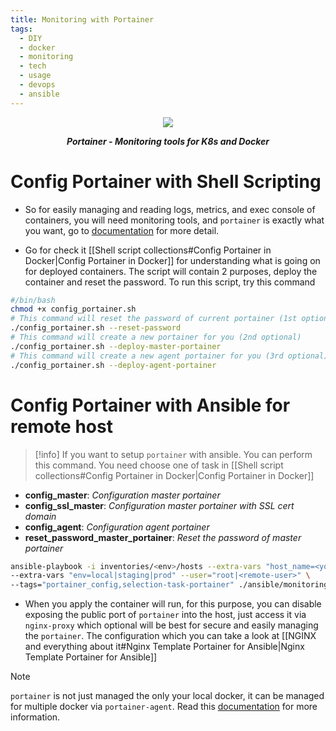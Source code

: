 ```yaml
---
title: Monitoring with Portainer
tags:
  - DIY
  - docker
  - monitoring
  - tech
  - usage
  - devops
  - ansible
---
```


<div align="center">
    <img src="https://content.gitbook.com/content/tLcRoAdw9BYwwpba4ZAD/blobs/lpaZLqkbhSEZgNgumgN7/portainer-architecture-detailed.png">
    <strong><em><p style="text-align: center;">Portainer - Monitoring tools for K8s and Docker</p></em></strong>
</div>

# Config Portainer with Shell Scripting

- So for easily managing and reading logs, metrics, and exec console of containers, you will need monitoring tools, and `portainer` is exactly what you want, go to [documentation](https://www.portainer.io/) for more detail.

- Go for check it [[Shell script collections#Config Portainer in Docker|Config Portainer in Docker]] for understanding what is going on for deployed containers. The script will contain 2 purposes, deploy the container and reset the password. To run this script, try this command

```bash
#/bin/bash
chmod +x config_portainer.sh
# This command will reset the password of current portainer (1st optional)
./config_portainer.sh --reset-password
# This command will create a new portainer for you (2nd optional)
./config_portainer.sh --deploy-master-portainer
# This command will create a new agent portainer for you (3rd optional)
./config_portainer.sh --deploy-agent-portainer
```

# Config Portainer with Ansible for remote host

>[!info]
>If you want to setup `portainer` with ansible. You can perform this command. You need choose one of task in [[Shell script collections#Config Portainer in Docker|Config Portainer in Docker]]

  - **config_master**: *Configuration master portainer*
  - **config_ssl_master**: *Configuration master portainer with SSL cert domain*
  - **config_agent**: *Configuration agent portainer*
  - **reset_password_master_portainer**: *Reset the password of master portainer*

```bash
ansible-playbook -i inventories/<env>/hosts --extra-vars "host_name=<your_host_machine>" \
--extra-vars "env=local|staging|prod" --user="root|<remote-user>" \
--tags="portainer_config,selection-task-portainer" ./ansible/monitoring_tasks.yaml
```

- When you apply the container will run, for this purpose, you can disable exposing the public port of `portainer` into the host, just access it via `nginx-proxy` which optional will be best for secure and easily managing the `portainer`. The configuration which you can take a look at [[NGINX and everything about it#Nginx Template Portainer for Ansible|Nginx Template Portainer for Ansible]]

>[!note]
>`portainer` is not just managed the only your local docker, it can be managed for multiple docker via `portainer-agent`. Read this [documentation](https://docs.portainer.io/admin/environments/add/docker/agent) for more information.

